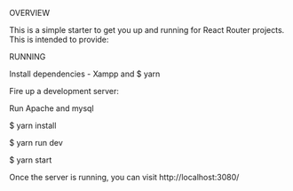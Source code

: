 OVERVIEW

This is a simple starter to get you up and running for React Router projects. This is intended to provide:

RUNNING

Install dependencies - Xampp and $ yarn 

Fire up a development server:

Run Apache and  mysql

$ yarn install

$ yarn run dev

$ yarn start

Once the server is running, you can visit http://localhost:3080/
